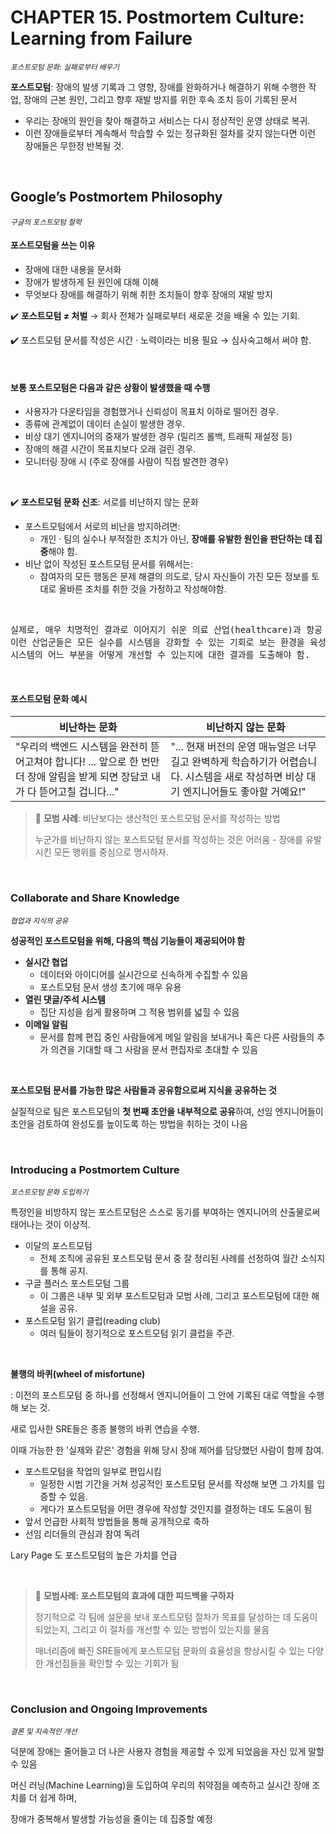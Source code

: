 # CHAPTER 15. Postmortem Culture: Learning from Failure

<small><i>포스트모텀 문화: 실패로부터 배우기</i></small>

**포스트모텀**: 장애의 발생 기록과 그 영향, 장애를 완화하거나 해결하기 위해 수행한 작업, 장애의 근본 원인, 그리고 향후 재발 방지를 위한 후속 조치 등이 기록된 문서

- 우리는 장애의 원인을 찾아 해결하고 서비스는 다시 정상적인 운영 상태로 복귀.
- 이런 장애들로부터 계속해서 학습할 수 있는 정규화된 절차를 갖지 않는다면 이런 장애들은 무한정 반복될 것.

<br>

## Google’s Postmortem Philosophy

<small><i>구글의 포스트모텀 철학</i></small>

#### 포스트모텀을 쓰는 이유

- 장애에 대한 내용을 문서화
- 장애가 발생하게 된 원인에 대해 이해
- 무엇보다 장애를 해결하기 위해 취한 조치들이 향후 장애의 재발 방지


✔️ **포스트모텀 ≠ 처벌** → 회사 전체가 실패로부터 새로운 것을 배울 수 있는 기회.

✔️ 포스트모텀 문서를 작성은 시간 · 노력이라는 비용 필요 → 심사숙고해서 써야 함.

<br>

#### 보통 포스트모텀은 다음과 같은 상황이 발생했을 때 수행

- 사용자가 다운타임을 경험했거나 신뢰성이 목표치 이하로 떨어진 경우.
- 종류에 관계없이 데이터 손실이 발생한 경우.
- 비상 대기 엔지니어의 중재가 발생한 경우 (릴리즈 롤백, 트래픽 재설정 등)
- 장애의 해결 시간이 목표치보다 오래 걸린 경우.
- 모니터링 장애 시 (주로 장애를 사람이 직접 발견한 경우)

<br>

✔️ **포스트모텀 문화 신조**: 서로를 비난하지 않는 문화

- 포스트모텀에서 서로의 비난을 방지하려면:
  - 개인 · 팀의 실수나 부적절한 조치가 아닌, **장애를 유발한 원인을 판단하는 데 집중**해야 함.
- 비난 없이 작성된 포스트모텀 문서를 위해서는:
  - 참여자의 모든 행동은 문제 해결의 의도로, 당시 자신들이 가진 모든 정보를 토대로 올바른 조치를 취한 것을 가정하고 작성해야함.

<br>

<pre>
실제로, 매우 치명적인 결과로 이어지기 쉬운 의료 산업(healthcare)과 항공 산업에서 먼저 생겨남.
이런 산업군들은 모든 실수를 시스템을 강화할 수 있는 기회로 보는 환경을 육성해 옴.
시스템의 어느 부분을 어떻게 개선할 수 있는지에 대한 결과를 도출해야 함.
</pre>

<br>

#### 포스트모텀 문화 예시

| 비난하는 문화                                                                        | 비난하지 않는 문화                                                                       |
|--------------------------------------------------------------------------------|----------------------------------------------------------------------------------|
| "우리의 백엔드 시스템을 완전히 뜯어고쳐야 합니다! ... 앞으로 한 번만 더 장애 알림을 받게 되면 장담코 내가 다 뜯어고칠 겁니다..." | "... 현재 버전의 운영 매뉴얼은 너무 길고 완벽하게 학습하기가 어렵습니다. 시스템을 새로 작성하면 비상 대기 엔지니어들도 좋아할 거예요!"  |

> 🔖 **모범 사례**: 비난보다는 생산적인 포스트모텀 문서를 작성하는 방법
> 
> 누군가를 비난하지 않는 포스트모텀 문서를 작성하는 것은 어러움 - 장애를 유발시킨 모든 행위를 중심으로 명시하자.

<br>

### Collaborate and Share Knowledge

<small><i>협업과 지식의 공유</i></small>

**성공적인 포스트모텀을 위해, 다음의 핵심 기능들이 제공되어야 함**

- **실시간 협업**
  - 데이터와 아이디어를 실시간으로 신속하게 수집할 수 있음
  - 포스트모텀 문서 생성 초기에 매우 유용
- **열린 댓글/주석 시스템**
  - 집단 지성을 쉽게 활용하며 그 적용 범위를 넓힐 수 있음
- **이메일 알림**
  - 문서를 함께 편집 중인 사람들에게 메일 알림을 보내거나 혹은 다른 사람들의 추가 의견을 기대할 때 그 사람을 문서 편집자로 초대할 수 있음

<br>

**포스트모텀 문서를 가능한 많은 사람들과 공유함으로써 지식을 공유하는 것**

실질적으로 팀은 포스트모텀의 **첫 번째 초안을 내부적으로 공유**하여,
선임 엔지니어들이 초안을 검토하여 완성도를 높이도록 하는 방법을 취하는 것이 나음

<br>

### Introducing a Postmortem Culture

<small><i>포스트모텀 문화 도입하기</i></small>

특정인을 비방하지 않는 포스트모텀은 스스로 동기를 부여하는 엔지니어의 산출물로써 태어나는 것이 이상적.

- 이달의 포스트모텀
  - 전체 조직에 공유된 포스트모텀 문서 중 잘 정리된 사례를 선정하여 월간 소식지를 통해 공지.
- 구글 플러스 포스트모텀 그룹
  - 이 그룹은 내부 및 외부 포스트모텀과 모범 사례, 그리고 포스트모텀에 대한 해설을 공유.
- 포스트모텀 읽기 클럽(reading club)
  - 여러 팀들이 정기적으로 포스트모텀 읽기 클럽을 주관.

<br>

**불행의 바퀴(wheel of misfortune)**

: 이전의 포스트모텀 중 하나를 선정해서 엔지니어들이 그 안에 기록된 대로 역할을 수행해 보는 것. 

새로 입사한 SRE들은 종종 불행의 바퀴 연습을 수행.

이때 가능한 한 '실제와 같은' 경험을 위해 당시 장애 제어를 담당했던 사람이 함께 참여.

- 포스트모텀을 작업의 일부로 편입시킴
  - 일정한 시범 기간을 거쳐 성공적인 포스트모텀 문서를 작성해 보면 그 가치를 입증할 수 있음.
  - 게다가 포스트모텀을 어떤 경우에 작성할 것인지를 결정하는 데도 도움이 됨
- 앞서 언급한 사회적 방법들을 통해 공개적으로 축하
- 선임 리더들의 관심과 참여 독려
  
Lary Page 도 포스트모텀의 높은 가치를 언급

<br>

> 🔖 **모범사례: 포스트모텀의 효과에 대한 피드백을 구하자**
>
> 정기적으로 각 팀에 설문을 보내 포스트모텀 절차가 목표를 달성하는 데 도움이 되었는지, 그리고 이 절차를 개선할 수 있는 방법이 있는지를 물음
>
> 매너리즘에 빠진 SRE들에게 포스트모텀 문화의 효율성을 향상시킬 수 있는 다양한 개선점들을 확인할 수 있는 기회가 됨

<br>

### Conclusion and Ongoing Improvements

<small><i>결론 및 지속적인 개선</i></small>

덕분에 장애는 줄어들고 더 나은 사용자 경험을 제공할 수 있게 되었음을 자신 있게 말할 수 있음

머신 러닝(Machine Learning)을 도입하여 우리의 취약점을 예측하고 실시간 장애 조치를 더 쉽게 하며, 

장애가 중복해서 발생할 가능성을 줄이는 데 집중할 예정

